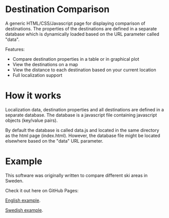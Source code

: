 # Destination Comparison 

A generic HTML/CSS/Javascript page for displaying comparison of 
destinations. The properties of the destinations are defined in
a separate database which is dynamically loaded based on the
URL parameter called "data". 

Features:

* Compare destination properties in a table or in graphical plot
* View the destinations on a map
* View the distance to each destination based on your current location
* Full localization support

# How it works

Localization data, destination properties and all destinations are
defined in a separate database. The database is a javascript file
containing javascript objects (key/value pairs).

By default the database is called data.js and located in the same
directory as the html page (index.html). However, the database
file might be located elsewhere based on the "data" URL parameter.

# Example

This software was originally written to compare different ski
areas in Sweden. 

Check it out here on GitHub Pages:

[English example](https://midstar.github.io/sweski/html/index.html?lang=English).

[Swedish example](https://midstar.github.io/sweski/html/index.html?lang=Svenska).

